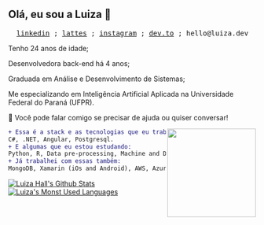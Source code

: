 ## Olá, eu sou a Luiza 👋
<pre>
  <a href="https://www.linkedin.com/in/luizarvm/" target="_blank">linkedin</a> ; <a href="http://lattes.cnpq.br/1667735616723826" target="_blank">lattes</a> ; <a href="https://www.instagram.com/luizarvm/" target="_blank">instagram</a> ; <a href="https://dev.to/luizoux" target="_blank">dev.to</a> ; hello@luiza.dev
</pre>

Tenho 24 anos de idade;

Desenvolvedora back-end há 4 anos;

Graduada em Análise e Desenvolvimento de Sistemas;

Me especializando em Inteligência Artificial Aplicada na Universidade Federal do Paraná (UFPR).

💬 Você pode falar comigo se precisar de ajuda ou quiser conversar!

<img align="right" width="180" src="https://i.pinimg.com/originals/6c/90/28/6c90288d7e10d46d18895f17f420a92c.gif"/>


```diff
+ Essa é a stack e as tecnologias que eu trabalho:
C#, .NET, Angular, Postgresql.
+ E algumas que eu estou estudando:
Python, R, Data pre-processing, Machine and Deep Learning.
+ Já trabalhei com essas também:
MongoDB, Xamarin (iOs and Android), AWS, Azure Database, SQLServer, MySQL.
```

[![Luiza Hall's Github Stats](https://github-readme-stats.vercel.app/api?username=luizoux&hide_title=true&theme=tokyonight&show_icons=true)](https://github.com/anuraghazra/github-readme-stats)
[![Luiza's Monst Used Languages](https://github-readme-stats.vercel.app/api/top-langs/?username=luizoux&count_private=true&layout=compact&theme=tokyonight)](https://github.com/luizoux?tab=repositories)
